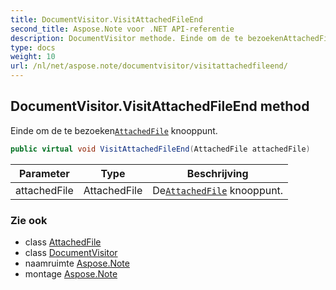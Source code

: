```yaml
---
title: DocumentVisitor.VisitAttachedFileEnd
second_title: Aspose.Note voor .NET API-referentie
description: DocumentVisitor methode. Einde om de te bezoekenAttachedFile knooppunt.
type: docs
weight: 10
url: /nl/net/aspose.note/documentvisitor/visitattachedfileend/
---
```

## DocumentVisitor.VisitAttachedFileEnd method

Einde om de te bezoeken[`AttachedFile`](../../attachedfile/) knooppunt.

```csharp
public virtual void VisitAttachedFileEnd(AttachedFile attachedFile)
```

| Parameter | Type | Beschrijving |
| --- | --- | --- |
| attachedFile | AttachedFile | De[`AttachedFile`](../../attachedfile/) knooppunt. |

### Zie ook

* class [AttachedFile](../../attachedfile/)
* class [DocumentVisitor](../)
* naamruimte [Aspose.Note](../../documentvisitor/)
* montage [Aspose.Note](../../../)


